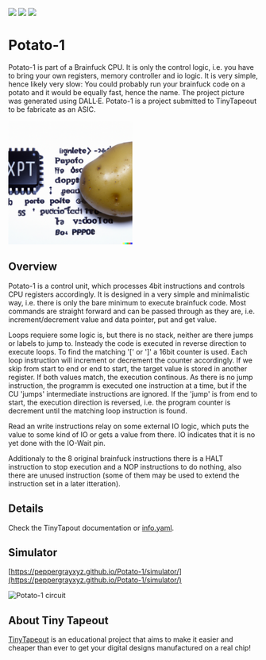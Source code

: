 ![](../../workflows/gds/badge.svg) ![](../../workflows/docs/badge.svg) ![](../../workflows/test/badge.svg)

# Potato-1

Potato-1 is part of a Brainfuck CPU. It is only the control logic, i.e. you have to bring your own registers, memory controller and io logic. It is very simple, hence likely very slow: You could probably run your brainfuck code on a potato and it would be equally fast, hence the name. The project picture was generated using DALL·E. Potato-1 is a project submitted to TinyTapeout to be fabricate as an ASIC.

<img src="doc/potato1.png" alt="Potato-1 teaser picture" height="250" />

## Overview

Potato-1 is a control unit, which processes 4bit instructions and controls CPU registers accordingly. It is designed in a very simple and minimalistic way, i.e. there is only the bare minimum to execute brainfuck code. Most commands are straight forward and can be passed through as they are, i.e. increment/decrement value and data pointer, put and get value.

Loops requiere some logic is, but there is no stack, neither are there jumps or labels to jump to. Insteady the code is executed in reverse direction to execute loops. To find the matching '[' or ']' a 16bit counter is used. Each loop instruction will increment or decrement the counter accordingly. If we skip from start to end or end to start, the target value is stored in another register. If both values match, the execution continous. As there is no jump instruction, the programm is executed one instruction at a time, but if the CU 'jumps' intermediate instructions are ignored. If the 'jump' is from end to start, the execution direction is reversed, i.e. the program counter is decrement until the matching loop instruction is found.

Read an write instructions relay on some external IO logic, which puts the value to some kind of IO or gets a value from there. IO indicates that it is no yet done with the IO-Wait pin.

Additionaly to the 8 original brainfuck instructions there is a HALT instruction to stop execution and a NOP instructions to do nothing, also there are unused instruction (some of them may be used to extend the instruction set in a later itteration).

## Details

Check the TinyTapout documentation or [info.yaml](info.yaml).

## Simulator

[https://peppergrayxyz.github.io/Potato-1/simulator/](https://peppergrayxyz.github.io/Potato-1/simulator/)

<img src="doc/potato1_circuit.png" alt="Potato-1 circuit" height="480" />

## About Tiny Tapeout

[TinyTapeout](https://tinytapeout.com) is an educational project that aims to make it easier and cheaper than ever to get your digital designs manufactured on a real chip!
